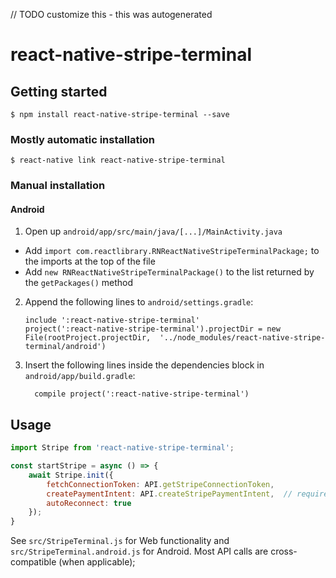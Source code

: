// TODO customize this - this was autogenerated

# react-native-stripe-terminal

## Getting started

`$ npm install react-native-stripe-terminal --save`

### Mostly automatic installation

`$ react-native link react-native-stripe-terminal`

### Manual installation

#### Android

1. Open up `android/app/src/main/java/[...]/MainActivity.java`
  - Add `import com.reactlibrary.RNReactNativeStripeTerminalPackage;` to the imports at the top of the file
  - Add `new RNReactNativeStripeTerminalPackage()` to the list returned by the `getPackages()` method
2. Append the following lines to `android/settings.gradle`:
  	```
  	include ':react-native-stripe-terminal'
  	project(':react-native-stripe-terminal').projectDir = new File(rootProject.projectDir, 	'../node_modules/react-native-stripe-terminal/android')
  	```
3. Insert the following lines inside the dependencies block in `android/app/build.gradle`:
  	```
      compile project(':react-native-stripe-terminal')
  	```


## Usage
```javascript
import Stripe from 'react-native-stripe-terminal';

const startStripe = async () => {
	await Stripe.init({
		fetchConnectionToken: API.getStripeConnectionToken,
		createPaymentIntent: API.createStripePaymentIntent,  // required for Internet Terminals
		autoReconnect: true
	});
}
```

See `src/StripeTerminal.js` for Web functionality and `src/StripeTerminal.android.js` for Android.
Most API calls are cross-compatible (when applicable);
